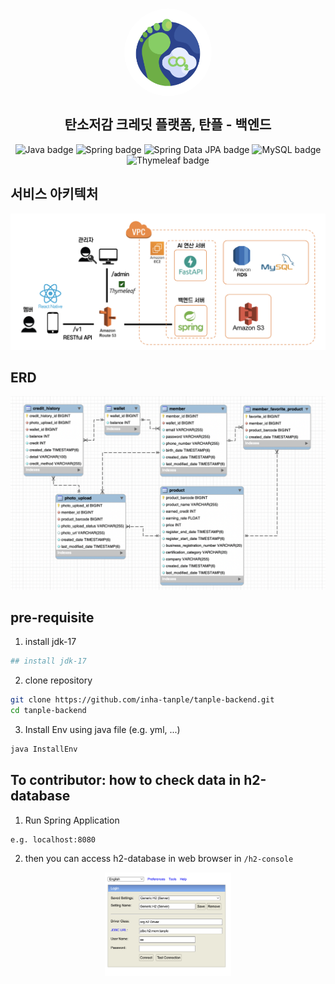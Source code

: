 <div align="center">
  <br>
<p align="center" width="100%">
    <img src="docs/images/logo.png" alt="tanple icon" style="width: 140px; height:140px; display: block; margin: auto; border-radius: 80%;">
</p>
  <h2>탄소저감 크레딧 플랫폼, 탄플 - 백엔드</h2></hr>
  <p align="center">
    <img src="https://img.shields.io/badge/Java-ED8B00?style=flat-square&logo=openjdk&logoColor=white" alt="Java badge">
    <img src="https://img.shields.io/badge/Spring-6DB33F?style=flat-square&logo=Spring&logoColor=white" alt="Spring badge">
    <img src="https://img.shields.io/badge/Spring_Data_JPA-6DB33F?style=flat-square&logo=Spring&logoColor=white" alt="Spring Data JPA badge">
    <img src="https://img.shields.io/badge/MySQL-4479A1?style=flat-square&logo=MySQL&logoColor=white" alt="MySQL badge">
    <img src="https://img.shields.io/badge/Thymeleaf-005F0F?style=flat-square&logo=Thymeleaf&logoColor=white" alt="Thymeleaf badge">
</div>
</div>

## 서비스 아키텍처

<img src="docs/images/architecture.png" alt="Tanple architecture">

## ERD

<img src="docs/images/ERD.png" alt="Tanple ERD">

## pre-requisite

1. install jdk-17

```bash
## install jdk-17
```

2. clone repository

```bash
git clone https://github.com/inha-tanple/tanple-backend.git
cd tanple-backend
```

3. Install Env using java file (e.g. yml, ...)

```bash
java InstallEnv
```

## To contributor: how to check data in h2-database

1. Run Spring Application

```
e.g. localhost:8080
```

2. then you can access h2-database in web browser in `/h2-console`

<img src="docs/images/h2-setup.png" alt="h2-setup" style="width: 40%; display: block; margin: auto;">
